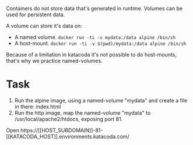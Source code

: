 Containers do not store data that's generated in runtime. Volumes can be used for persistent data.

A volume can store it's data on:
- A named volume. `docker run -ti -v mydata:/data alpine /bin/sh`
- A host-mount. `docker run -ti -v $(pwd)/mydata:/data alpine /bin/sh`

Because of a limitation in katacoda it's not possible to do host-mounts, that's why we practice named-volumes.

# Task
1. Run the alpine image, using a named-volume "mydata" and create a file in there: index.html
2. Run the http image, map the named-volume "mydata" to /usr/local/apache2/htdocs, exposing port 81.

Open https://[[HOST_SUBDOMAIN]]-81-[[KATACODA_HOST]].environments.katacoda.com/
